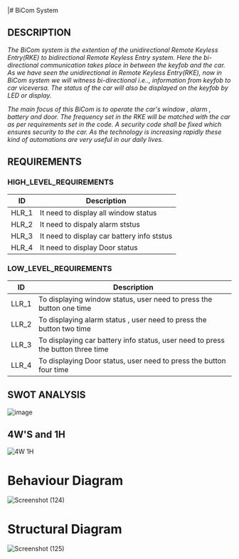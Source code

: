 
|#	BiCom System

## DESCRIPTION 
_The BiCom system is the extention of the unidirectional Remote Keyless Entry(RKE) to bidirectional Remote Keyless Entry system. Here the bi-directional communication takes place in between the keyfob and the car. As we have seen the unidirectional in Remote Keyless Entry(RKE), now in BiCom system we will witness bi-directional i.e.., information from keyfob to car viceversa. The status of the car will also be displayed on the keyfob by LED or display._ 

_The main focus of this BiCom is to operate the car's window , alarm , battery and door. The frequency set in the RKE will be matched with the car as per requirements set in the code. A security code shall be fixed which ensures security to the car. As the technology is increasing rapidly these kind of automations are very useful in our daily lives._
## REQUIREMENTS
### HIGH_LEVEL_REQUIREMENTS
|ID|Description|
|-|-|
|HLR_1|It need to display all window status|
|HLR_2|It need to dispaly alarm ststus|
|HLR_3|It need to display car battery info ststus|
|HLR_4|It need to display Door status|

### LOW_LEVEL_REQUIREMENTS
|ID|Description|
|-|-|
|LLR_1|To displaying window status, user need to press the button one time|
|LLR_2|To displaying alarm status , user need to press the button two time|
LLR_3|To displaying car battery info status, user need to press the button three time|
|LLR_4|To displaying Door status, user need to press the button four time

## SWOT ANALYSIS
![image](https://user-images.githubusercontent.com/98813710/157901463-2447523e-fdfe-457a-95d6-9e8102ac5b53.png)


## 4W'S and 1H
![4W 1H](https://user-images.githubusercontent.com/98813710/157828803-2be603d9-4cfc-41fd-a1ca-37af3a48a612.png)

# Behaviour Diagram
![Screenshot (124)](https://user-images.githubusercontent.com/98868418/157842808-2ae03d30-5ecd-4eca-a1d0-c9be0d0f32e2.png)

# Structural Diagram
![Screenshot (125)](https://user-images.githubusercontent.com/98868418/157891614-8569f78f-60b7-40ff-b1ab-05ae0b19b316.png)



